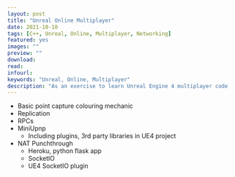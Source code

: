 ```yaml
---
layout: post
title: "Unreal Online Multiplayer"
date: 2021-10-10
tags: [C++, Unreal, Online, Multiplayer, Networking]
featured: yes
images: ""
preview: ""
download: 
read:
infourl:
keywords: "Unreal, Online, Multiplayer"
description: "As an exercise to learn Unreal Engine 4 multiplayer code in preparation for a work project, I made an online shooter inspired by Splatoon."
---
```


- Basic point capture colouring mechanic
- Replication
- RPCs
- MiniUpnp
	- Including plugins, 3rd party libraries in UE4 project
- NAT Punchthrough
	- Heroku, python flask app
	- SocketIO
	- UE4 SocketIO plugin